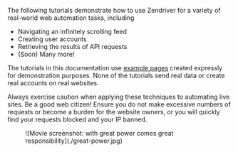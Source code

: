 The following tutorials demonstrate how to use Zendriver for a variety of real-world web automation tasks, including

- Navigating an infinitely scrolling feed
- Creating user accounts
- Retrieving the results of API requests
- (Soon) Many more!

The tutorials in this documentation use [example pages](https://github.com/cdpdriver/examples) created expressly for demonstration purposes. None of the tutorials send real data or create real accounts on real websites.

Always exercise caution when applying these techniques to automating live sites. Be a good web citizen! Ensure you do not make excessive numbers of requests or become a burden for the website owners, or you will quickly find your requests blocked and your IP banned.

<figure markdown="span">
![Movie screenshot: with great power comes great responsibility](./great-power.jpg)
</figure>
